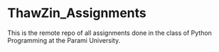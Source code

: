 # ThawZin_Assignments
This is the remote repo of all assignments done in the class of Python Programming at the Parami University. 

